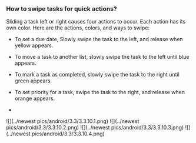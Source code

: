 ### How to swipe tasks for quick actions?

Sliding a task left or right causes four actions to occur. Each action has its own color. Here are the actions, colors, and ways to swipe:

* To set a due date, Slowly swipe the task to the left, and release when yellow appears.

* To move a task to another list, slowly swipe the task to the left until blue appears.

* To mark a task as completed, slowly swipe the task to the right until green appears.

* To set priority for a task, swipe the task to the right, and release when orange appears.
* 
![](../newest pics/android/3.3/3.3.10.1.png)
![](../newest pics/android/3.3/3.3.10.2.png)
![](../newest pics/android/3.3/3.3.10.3.png)
![](../newest pics/android/3.3/3.3.10.4.png)

